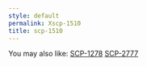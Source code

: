 ```yaml
---
style: default
permalink: Xscp-1510
title: scp-1510
---
```

You may also like:
[SCP-1278](http://scp-wiki.net/scp-1278)
[SCP-2777](http://scp-wiki.net/scp-2777)